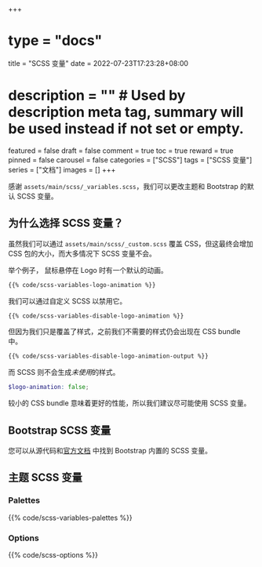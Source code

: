 +++
# type = "docs"
title = "SCSS 变量"
date = 2022-07-23T17:23:28+08:00
# description = "" # Used by description meta tag, summary will be used instead if not set or empty.
featured = false
draft = false
comment = true
toc = true
reward = true
pinned = false
carousel = false
categories = ["SCSS"]
tags = ["SCSS 变量"]
series = ["文档"]
images = []
+++

感谢 `assets/main/scss/_variables.scss`，我们可以更改主题和 Bootstrap 的默认 SCSS 变量。

<!--more-->

## 为什么选择 SCSS 变量？

虽然我们可以通过 `assets/main/scss/_custom.scss` 覆盖 CSS，但这最终会增加 CSS 包的大小，而大多情况下 SCSS 变量不会。

举个例子， 鼠标悬停在 Logo 时有一个默认的动画。

```css
{{% code/scss-variables-logo-animation %}}
```

我们可以通过自定义 SCSS 以禁用它。

```scss {title="assets/main/scss/_custom.scss"}
{{% code/scss-variables-disable-logo-animation %}}
```

但因为我们只是覆盖了样式，之前我们不需要的样式仍会出现在 CSS bundle 中。

```css
{{% code/scss-variables-disable-logo-animation-output %}}
```

而 SCSS 则不会生成*未使用*的样式。

```scss {title="assets/main/scss/_variables.scss"}
$logo-animation: false;
```

较小的 CSS bundle 意味着更好的性能，所以我们建议尽可能使用 SCSS 变量。

## Bootstrap SCSS 变量

您可以从源代码和[官方文档](https://getbootstrap.com/) 中找到 Bootstrap 内置的 SCSS 变量。

## 主题 SCSS 变量

### Palettes

{{% code/scss-variables-palettes %}}

### Options

{{% code/scss-options %}}

